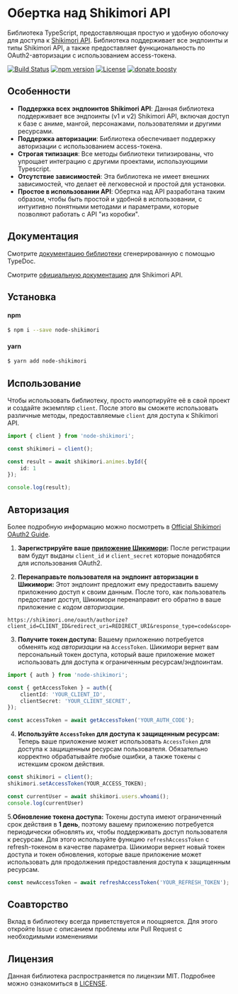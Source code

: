 # Обертка над Shikimori API

Библиотека TypeScript, предоставляющая простую и удобную оболочку для доступа к [Shikimori API](https://shikimori.one/api/doc). Библиотека поддерживает все эндпоинты и типы Shikimori API, а также предоставляет функциональность по OAuth2-авторизации с использованием access-токена.

[![Build Status](https://img.shields.io/github/actions/workflow/status/Capster/node-shikimori/run-build.yml)](https://github.com/Capster/node-shikimori/actions/)
[![npm version](https://img.shields.io/npm/v/node-shikimori.svg)](https://www.npmjs.com/package/node-shikimori)
[![License](https://img.shields.io/github/license/capster/node-shikimori)](https://github.com/Capster/node-shikimori/LICENSE)
[![donate boosty](https://img.shields.io/badge/donate-boosty-blue.svg)](https://boosty.to/capster)

## Особенности

- **Поддержка всех эндпоинтов Shikimori API**: Данная библиотека поддерживает все эндпоинты (v1 и v2) Shikimori API, включая доступ к базе с аниме, мангой, персонажами, пользователями и другими ресурсами.
- **Поддержка авторизации**: Библиотека обеспечивает поддержку авторизации с использованием access-токена.
- **Строгая типизация**: Все методы библиотеки типизированы, что упрощает интеграцию с другими проектами, использующими Typescript.
- **Отсутствие зависимостей**: Эта библиотека не имеет внешних зависимостей, что делает её легковесной и простой для установки.
- **Простое в использовании API**: Обертка над API разработана таким образом, чтобы быть простой и удобной в использовании, с интуитивно понятными методами и параметрами, которые позволяют работать с API "из коробки".

## Документация
Смотрите [документацию библиотеки](https://capster.github.io/node-shikimori) сгенерированную с помощью TypeDoc.

Смотрите [официальную документацию](https://shikimori.one/api/doc) для Shikimori API.

## Установка
#### npm
```sh
$ npm i --save node-shikimori
```
#### yarn
```sh
$ yarn add node-shikimori
```

## Использование
Чтобы использовать библиотеку, просто импортируйте её в свой проект и создайте экземпляр `client`. После этого вы сможете использовать различные методы, предоставляемые `client` для доступа к Shikimori API.

```typescript
import { client } from 'node-shikimori';

const shikimori = client();

const result = await shikimori.animes.byId({
    id: 1
});

console.log(result);
```

## Авторизация
Более подробную информацию можно посмотреть в [Official Shikimori OAuth2 Guide](https://shikimori.one/oauth).

1. **Зарегистрируйте ваше [приложение Шикимори](https://shikimori.one/oauth/applications):** После регистрации вам будут выданы `client_id` и `client_secret` которые понадобятся для использования OAuth2.

2. **Перенаправьте пользователя на эндпоинт авторизации в Шикимори:** Этот эндпоинт предложит ему предоставить вашему приложению доступ к своим данным. После того, как пользователь предоставит доступ, Шикимори перенаправит его обратно в ваше приложение с *кодом авторизации*.
```
https://shikimori.one/oauth/authorize?client_id=CLIENT_ID&redirect_uri=REDIRECT_URI&response_type=code&scope=
```

3. **Получите токен доступа:** Вашему приложению потребуется обменять *код авторизации* на `AccessToken`. Шикимори вернет вам персональный токен доступа, который ваше приложение может использовать для доступа к ограниченным ресурсам/эндпоинтам.
```ts
import { auth } from 'node-shikimori';

const { getAccessToken } = auth({
    clientId: 'YOUR_CLIENT_ID',
    clientSecret: 'YOUR_CLIENT_SECRET',
});

const accessToken = await getAccessToken('YOUR_AUTH_CODE');
```

4. **Используйте `AccessToken` для доступа к защищенным ресурсам:** Теперь ваше приложение может использовать `AccessToken` для доступа к защищенным ресурсам пользователя. Обязательно корректно обрабатывайте любые ошибки, а также токены с истекшим сроком действия.
```ts
const shikimori = client();
shikimori.setAccessToken(YOUR_ACCESS_TOKEN);

const currentUser = await shikimori.users.whoami();
console.log(currentUser)
```

5.**Обновление токена доступа:** Токены доступа имеют ограниченный срок действия в **1 день**, поэтому вашему приложению потребуется периодически обновлять их, чтобы поддерживать доступ пользователя к ресурсам. Для этого используйте функцию `refreshAccessToken` с refresh-токеном в качестве параметра. Шикимори вернет новый токен доступа и токен обновления, которые ваше приложение может использовать для продолжения предоставления доступа к защищенным ресурсам.
```ts
const newAccessToken = await refreshAccessToken('YOUR_REFRESH_TOKEN');
```

## Соавторство
Вклад в библиотеку всегда приветствуется и поощряется. Для этого откройте Issue с описанием проблемы или Pull Request с необходимыми изменениями

## Лицензия
Данная библиотека распространяется по лицензии MIT. Подробнее можно ознакомиться в [LICENSE](https://github.com/Capster/node-shikimori/LICENSE).
